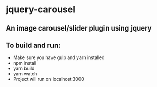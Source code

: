 # jquery-carousel
## An image carousel/slider plugin using jquery

## **To build and run:**
* Make sure you have gulp and yarn installed
* npm install
* yarn build
* yarn watch
* Project will run on localhost:3000
